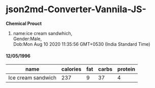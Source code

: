 # json2md-Converter-Vannila-JS-





**Chemical Prouct**


 1. 
    name:ice cream sandwhich,<br>
    Gender:Male,<br>
    Dob:Mon Aug 10 2020 11:35:56 GMT+0530 (India Standard Time)<br>

#### 12/05/1996
name | calories | fat | carbs | protein
--- | --- | --- | --- | ---
Ice cream sandwich | 237 | 9 | 37 | 4


